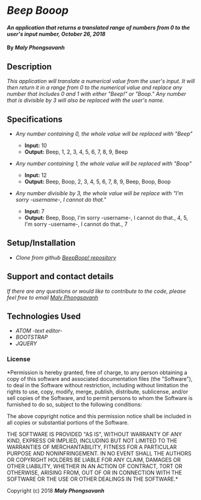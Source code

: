 # _Beep Booop_

#### _An application that returns a translated range of numbers from 0 to the user's input number, October 26, 2018_

#### By _**Maly Phongsavanh**_

## Description

_This application will translate a numerical value from the user's input. It will then return it in a range from 0 to the numerical value and replace any number that includes 0 and 1 with either "Beep!" or "Boop." Any number that is divisible by 3 will also be replaced with the user's name._

## Specifications
* _Any number containing 0, the whole value will be replaced with "Beep"_
  * **Input:** 10
  * **Output:** Beep, 1, 2, 3, 4, 5, 6, 7, 8, 9, Beep

* _Any number containing 1, the whole value will be replaced with "Boop"_
  * **Input:** 12
  * **Output:** Beep, Boop, 2, 3, 4, 5, 6, 7, 8, 9, Beep, Boop, Boop

* _Any number divisible by 3, the whole value will be replace with "I'm sorry -username-, I cannot do that."_
  * **Input:** 7
  * **Output:** Beep, Boop, I'm sorry -username-, I cannot do that., 4, 5, I'm sorry -username-, I cannot do that., 7

## Setup/Installation

* _Clone from github [BeepBoop! repository](https://github.com/MalyPhong619/Beep-Boop.git/)_


## Support and contact details

_If there are any questions or would like to contribute to the code, please feel free to email [Maly Phongsavanh](mailto:phongsavanh619@icloud.com)_

## Technologies Used

* _ATOM -text editor-_
* _BOOTSTRAP_
* _JQUERY_

### License

*Permission is hereby granted, free of charge, to any person obtaining a copy
of this software and associated documentation files (the "Software"), to deal
in the Software without restriction, including without limitation the rights
to use, copy, modify, merge, publish, distribute, sublicense, and/or sell
copies of the Software, and to permit persons to whom the Software is
furnished to do so, subject to the following conditions:

The above copyright notice and this permission notice shall be included in all
copies or substantial portions of the Software.

THE SOFTWARE IS PROVIDED "AS IS", WITHOUT WARRANTY OF ANY KIND, EXPRESS OR
IMPLIED, INCLUDING BUT NOT LIMITED TO THE WARRANTIES OF MERCHANTABILITY,
FITNESS FOR A PARTICULAR PURPOSE AND NONINFRINGEMENT. IN NO EVENT SHALL THE
AUTHORS OR COPYRIGHT HOLDERS BE LIABLE FOR ANY CLAIM, DAMAGES OR OTHER
LIABILITY, WHETHER IN AN ACTION OF CONTRACT, TORT OR OTHERWISE, ARISING FROM,
OUT OF OR IN CONNECTION WITH THE SOFTWARE OR THE USE OR OTHER DEALINGS IN THE
SOFTWARE.*

Copyright (c) 2018 **_Maly Phongsavanh_**
